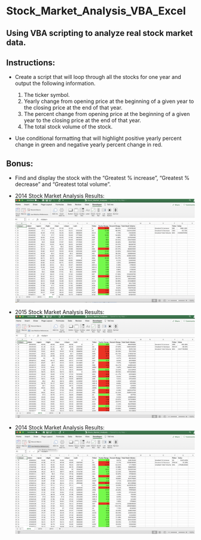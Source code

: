 # Stock_Market_Analysis_VBA_Excel

## Using VBA scripting to analyze real stock market data.

## Instructions:

* Create a script that will loop through all the stocks for one year and output the following information.
  1. The ticker symbol.
  2. Yearly change from opening price at the beginning of a given year to the closing price at the end of that year.
  3. The percent change from opening price at the beginning of a given year to the closing price at the end of that year.
  4. The total stock volume of the stock.
  
* Use conditional formatting that will highlight positive yearly percent change in green and negative yearly percent change in red.

## Bonus:
  * Find and display the stock with the “Greatest % increase”, “Greatest % decrease” and “Greatest total volume”.
  
  * 2014 Stock Market Analysis Results:
  ![](https://github.com/poonam-ux/Stock_Market_Analysis_VBA_Excel/blob/main/Images/Stock_Market_Analysis_2014.png)

  * 2015 Stock Market Analysis Results:  
  ![](https://github.com/poonam-ux/Stock_Market_Analysis_VBA_Excel/blob/main/Images/Stock_Market_Analysis_2015.png)
  
  * 2014 Stock Market Analysis Results:
  ![](https://github.com/poonam-ux/Stock_Market_Analysis_VBA_Excel/blob/main/Images/Stock_Market_Analysis_2016.png) 
